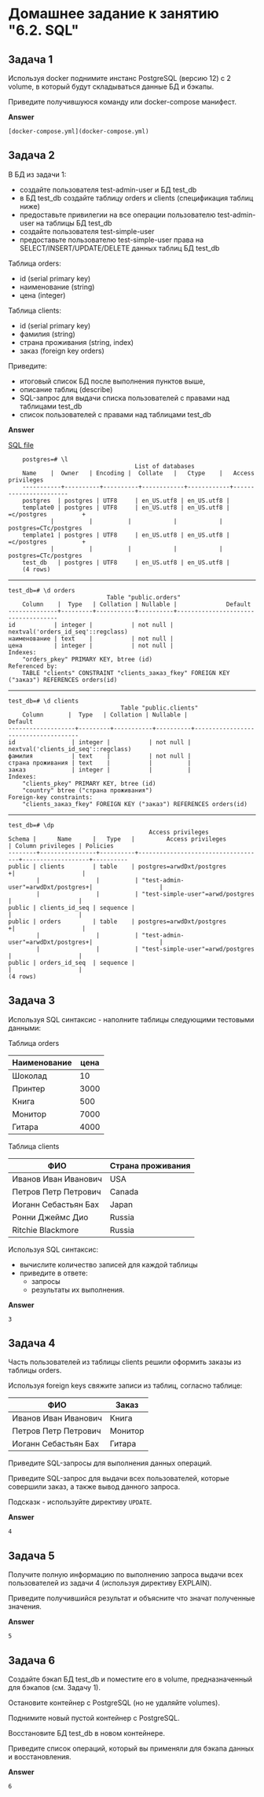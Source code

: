 # Домашнее задание к занятию "6.2. SQL"

## Задача 1

Используя docker поднимите инстанс PostgreSQL (версию 12) c 2 volume, 
в который будут складываться данные БД и бэкапы.

Приведите получившуюся команду или docker-compose манифест.


**Answer**  

    [docker-compose.yml](docker-compose.yml)

## Задача 2

В БД из задачи 1: 
- создайте пользователя test-admin-user и БД test_db
- в БД test_db создайте таблицу orders и clients (спeцификация таблиц ниже)
- предоставьте привилегии на все операции пользователю test-admin-user на таблицы БД test_db
- создайте пользователя test-simple-user  
- предоставьте пользователю test-simple-user права на SELECT/INSERT/UPDATE/DELETE данных таблиц БД test_db

Таблица orders:
- id (serial primary key)
- наименование (string)
- цена (integer)

Таблица clients:
- id (serial primary key)
- фамилия (string)
- страна проживания (string, index)
- заказ (foreign key orders)

Приведите:
- итоговый список БД после выполнения пунктов выше,
- описание таблиц (describe)
- SQL-запрос для выдачи списка пользователей с правами над таблицами test_db
- список пользователей с правами над таблицами test_db

**Answer**  

[SQL file](answer2.sql)

        postgres=# \l
                                        List of databases
        Name    |  Owner   | Encoding |  Collate   |   Ctype    |   Access privileges   
        -----------+----------+----------+------------+------------+-----------------------
        postgres  | postgres | UTF8     | en_US.utf8 | en_US.utf8 | 
        template0 | postgres | UTF8     | en_US.utf8 | en_US.utf8 | =c/postgres          +
                |          |          |            |            | postgres=CTc/postgres
        template1 | postgres | UTF8     | en_US.utf8 | en_US.utf8 | =c/postgres          +
                |          |          |            |            | postgres=CTc/postgres
        test_db   | postgres | UTF8     | en_US.utf8 | en_US.utf8 | 
        (4 rows)
---
    test_db=# \d orders
                                Table "public.orders"
        Column    |  Type   | Collation | Nullable |              Default               
    --------------+---------+-----------+----------+------------------------------------
    id           | integer |           | not null | nextval('orders_id_seq'::regclass)
    наименование | text    |           | not null | 
    цена         | integer |           | not null | 
    Indexes:
        "orders_pkey" PRIMARY KEY, btree (id)
    Referenced by:
        TABLE "clients" CONSTRAINT "clients_заказ_fkey" FOREIGN KEY ("заказ") REFERENCES orders(id)

---
    test_db=# \d clients
                                    Table "public.clients"
        Column       |  Type   | Collation | Nullable |               Default               
    -------------------+---------+-----------+----------+-------------------------------------
    id                | integer |           | not null | nextval('clients_id_seq'::regclass)
    фамилия           | text    |           | not null | 
    страна проживания | text    |           |          | 
    заказ             | integer |           |          | 
    Indexes:
        "clients_pkey" PRIMARY KEY, btree (id)
        "country" btree ("страна проживания")
    Foreign-key constraints:
        "clients_заказ_fkey" FOREIGN KEY ("заказ") REFERENCES orders(id)
---
    test_db=# \dp
                                            Access privileges
    Schema |      Name      |   Type   |         Access privileges          | Column privileges | Policies 
    --------+----------------+----------+------------------------------------+-------------------+----------
    public | clients        | table    | postgres=arwdDxt/postgres         +|                   | 
            |                |          | "test-admin-user"=arwdDxt/postgres+|                   | 
            |                |          | "test-simple-user"=arwd/postgres   |                   | 
    public | clients_id_seq | sequence |                                    |                   | 
    public | orders         | table    | postgres=arwdDxt/postgres         +|                   | 
            |                |          | "test-admin-user"=arwdDxt/postgres+|                   | 
            |                |          | "test-simple-user"=arwd/postgres   |                   | 
    public | orders_id_seq  | sequence |                                    |                   | 
    (4 rows)



## Задача 3

Используя SQL синтаксис - наполните таблицы следующими тестовыми данными:

Таблица orders

|Наименование|цена|
|------------|----|
|Шоколад| 10 |
|Принтер| 3000 |
|Книга| 500 |
|Монитор| 7000|
|Гитара| 4000|

Таблица clients

|ФИО|Страна проживания|
|------------|----|
|Иванов Иван Иванович| USA |
|Петров Петр Петрович| Canada |
|Иоганн Себастьян Бах| Japan |
|Ронни Джеймс Дио| Russia|
|Ritchie Blackmore| Russia|

Используя SQL синтаксис:
- вычислите количество записей для каждой таблицы 
- приведите в ответе:
    - запросы 
    - результаты их выполнения.

**Answer**

    3

## Задача 4

Часть пользователей из таблицы clients решили оформить заказы из таблицы orders.

Используя foreign keys свяжите записи из таблиц, согласно таблице:

|ФИО|Заказ|
|------------|----|
|Иванов Иван Иванович| Книга |
|Петров Петр Петрович| Монитор |
|Иоганн Себастьян Бах| Гитара |

Приведите SQL-запросы для выполнения данных операций.

Приведите SQL-запрос для выдачи всех пользователей, которые совершили заказ, а также вывод данного запроса.
 
Подсказк - используйте директиву `UPDATE`.

**Answer**

    4

## Задача 5

Получите полную информацию по выполнению запроса выдачи всех пользователей из задачи 4 
(используя директиву EXPLAIN).

Приведите получившийся результат и объясните что значат полученные значения.

**Answer**

    5

## Задача 6

Создайте бэкап БД test_db и поместите его в volume, предназначенный для бэкапов (см. Задачу 1).

Остановите контейнер с PostgreSQL (но не удаляйте volumes).

Поднимите новый пустой контейнер с PostgreSQL.

Восстановите БД test_db в новом контейнере.

Приведите список операций, который вы применяли для бэкапа данных и восстановления. 

**Answer**

    6
